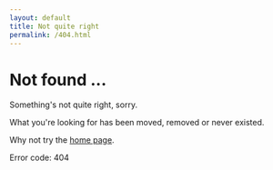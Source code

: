 ```yaml
---
layout: default
title: Not quite right
permalink: /404.html
---
```


# Not found ...

Something's not quite right, sorry.

What you're looking for has been moved, removed or never existed.

Why not try the [home page](/).

Error code: 404
